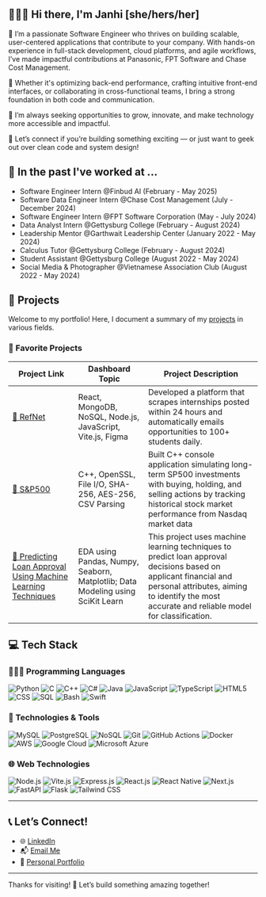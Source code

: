 ## 🙋🏻‍♀️ Hi there, I'm Janhi [she/hers/her]

👀 I’m a passionate Software Engineer who thrives on building scalable, user-centered applications that contribute to your company. With hands-on experience in full-stack development, cloud platforms, and agile workflows, I’ve made impactful contributions at Panasonic, FPT Software and Chase Cost Management.

🌱 Whether it's optimizing back-end performance, crafting intuitive front-end interfaces, or collaborating in cross-functional teams, I bring a strong foundation in both code and communication.

🌱 I’m always seeking opportunities to grow, innovate, and make technology more accessible and impactful.

🌱 Let’s connect if you’re building something exciting — or just want to geek out over clean code and system design!

## 💞️ In the past I've worked at ...
- Software Engineer Intern @Finbud AI (February - May 2025)
- Software Data Engineer Intern @Chase Cost Management (July - December 2024)
- Software Engineer Intern @FPT Software Corporation (May - July 2024)
- Data Analyst Intern @Gettysburg College (February - August 2024)
- Leadership Mentor @Garthwait Leadership Center (January 2022 - May 2024) 
- Calculus Tutor @Gettysburg College (February - August 2024)
- Student Assistant @Gettysburg College (August 2022 - May 2024)
- Social Media & Photographer @Vietnamese Association Club (August 2022 - May 2024)

  
## 🎉 Projects

Welcome to my portfolio! Here, I document a summary of my [projects](https://github.com/Janhi2004/Projects/blob/main/README.md) in various fields.
### 🌟 Favorite Projects

| Project Link | Dashboard Topic | Project Description |
|--------------|------------------|----------------------|
| [📱 RefNet](https://github.com/janhiong/RefNet) | React, MongoDB, NoSQL, Node.js, JavaScript, Vite.js, Figma | Developed a platform that scrapes internships posted within 24 hours and automatically emails opportunities to 100+ students daily.|
| [📱 S&P500](https://github.com/janhiong/sp500) | C++, OpenSSL, File I/O, SHA-256, AES-256, CSV Parsing | Built C++ console application simulating long-term SP500 investments with buying, holding, and selling actions by tracking historical stock market performance from Nasdaq market data|
| [📱 Predicting Loan Approval Using Machine Learning Techniques](https://github.com/janhiong/loan_approval) | EDA using Pandas, Numpy, Seaborn, Matplotlib; Data Modeling using SciKit Learn | This project uses machine learning techniques to predict loan approval decisions based on applicant financial and personal attributes, aiming to identify the most accurate and reliable model for classification. |

## 💻 Tech Stack

### 🧑🏻‍💻 Programming Languages
![Python](https://img.shields.io/badge/-Python-3776AB?style=flat&logo=python&logoColor=white)
![C](https://img.shields.io/badge/-C-A8B9CC?style=flat&logo=c&logoColor=white)
![C++](https://img.shields.io/badge/-C++-00599C?style=flat&logo=c%2B%2B&logoColor=white)
![C#](https://img.shields.io/badge/-C%23-239120?style=flat&logo=c-sharp&logoColor=white)
![Java](https://img.shields.io/badge/-Java-007396?style=flat&logo=java&logoColor=white)
![JavaScript](https://img.shields.io/badge/-JavaScript-F7DF1E?style=flat&logo=javascript&logoColor=black)
![TypeScript](https://img.shields.io/badge/-TypeScript-3178C6?style=flat&logo=typescript&logoColor=white)
![HTML5](https://img.shields.io/badge/-HTML5-E34F26?style=flat&logo=html5&logoColor=white)
![CSS](https://img.shields.io/badge/-CSS-1572B6?style=flat&logo=css3&logoColor=white)
![SQL](https://img.shields.io/badge/-SQL-4479A1?style=flat&logo=postgresql&logoColor=white)
![Bash](https://img.shields.io/badge/-Bash-4EAA25?style=flat&logo=gnu-bash&logoColor=white)
![Swift](https://img.shields.io/badge/-Swift-FA7343?style=flat&logo=swift&logoColor=white)

### 🧰 Technologies & Tools
![MySQL](https://img.shields.io/badge/-MySQL-4479A1?style=flat&logo=mysql&logoColor=white)
![PostgreSQL](https://img.shields.io/badge/-PostgreSQL-336791?style=flat&logo=postgresql&logoColor=white)
![NoSQL](https://img.shields.io/badge/-NoSQL-00ACC1?style=flat)
![Git](https://img.shields.io/badge/-Git-F05032?style=flat&logo=git&logoColor=white)
![GitHub Actions](https://img.shields.io/badge/-GitHub%20Actions-2088FF?style=flat&logo=github-actions&logoColor=white)
![Docker](https://img.shields.io/badge/-Docker-2496ED?style=flat&logo=docker&logoColor=white)
![AWS](https://img.shields.io/badge/-AWS-232F3E?style=flat&logo=amazon-aws&logoColor=white)
![Google Cloud](https://img.shields.io/badge/-Google%20Cloud-4285F4?style=flat&logo=google-cloud&logoColor=white)
![Microsoft Azure](https://img.shields.io/badge/-Azure-0078D4?style=flat&logo=microsoft-azure&logoColor=white)

### 🌐 Web Technologies
![Node.js](https://img.shields.io/badge/-Node.js-339933?style=flat&logo=node.js&logoColor=white)
![Vite.js](https://img.shields.io/badge/-Vite-646CFF?style=flat&logo=vite&logoColor=white)
![Express.js](https://img.shields.io/badge/-Express.js-000000?style=flat&logo=express&logoColor=white)
![React.js](https://img.shields.io/badge/-React-61DAFB?style=flat&logo=react&logoColor=black)
![React Native](https://img.shields.io/badge/-React%20Native-61DAFB?style=flat&logo=react&logoColor=black)
![Next.js](https://img.shields.io/badge/-Next.js-000000?style=flat&logo=next.js&logoColor=white)
![FastAPI](https://img.shields.io/badge/-FastAPI-009688?style=flat&logo=fastapi&logoColor=white)
![Flask](https://img.shields.io/badge/-Flask-000000?style=flat&logo=flask&logoColor=white)
![Tailwind CSS](https://img.shields.io/badge/-Tailwind%20CSS-38B2AC?style=flat&logo=tailwind-css&logoColor=white)

---

## 📞 Let’s Connect!

- 🌐 [LinkedIn](https://www.linkedin.com/in/janhiong/)
- 📬 [Email Me](mailto:janhiong04@gmail.com)
- 🧭 [Personal Portfolio](https://janhiong.com/)

---

Thanks for visiting! 🚀 Let’s build something amazing together!
